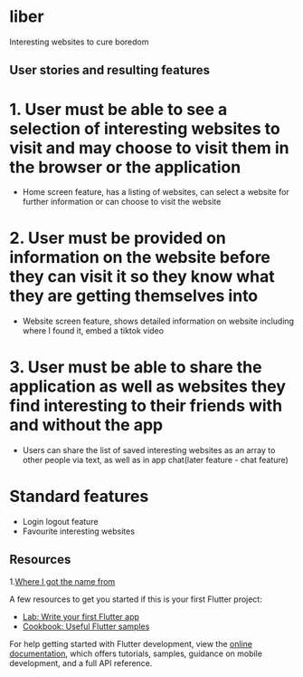 # liber

Interesting websites to cure boredom

## User stories and resulting features

# 1. User must be able to see a selection of interesting websites to visit and may choose to visit them in the browser or the application
- Home screen feature, has a listing of websites, can select a website for further information or can choose to visit the website
# 2. User must be provided on information on the website before they can visit it so they know what they are getting themselves into
- Website screen feature, shows detailed information on website including where I found it, embed a tiktok video
# 3. User must be able to share the application as well as websites they find interesting to their friends with and without the app
- Users can share the list of saved interesting websites as an array to other people via text, as well as in app chat(later feature - chat feature)

# Standard features
- Login logout feature
- Favourite interesting websites

## Resources
1.[Where I got the name from](https://www.google.com/search?q=freedom+from+boredom+in+latin&rlz=1C1RXQR_enCA1004CA1004&sxsrf=ALiCzsavhlpx81xt8w0YmZ8y3siI1OoNeQ%3A1659884266552&ei=6tLvYuWkIcyG0PEPiPGx8AQ&ved=0ahUKEwjlwc3g_rT5AhVMAzQIHYh4DE4Q4dUDCA4&uact=5&oq=freedom+from+boredom+in+latin&gs_lcp=Cgdnd3Mtd2l6EAM6BwgAEEcQsAM6EAguEMcBENEDENQCELADEEM6BwgAELADEEM6BggAEB4QBzoICAAQHhAIEAc6BQgAEIYDSgQIQRgASgQIRhgAUP05WL9OYJlTaAJwAXgAgAG3AYgBnAuSAQM3LjaYAQCgAQHIAQrAAQE&sclient=gws-wiz)


A few resources to get you started if this is your first Flutter project:

- [Lab: Write your first Flutter app](https://docs.flutter.dev/get-started/codelab)
- [Cookbook: Useful Flutter samples](https://docs.flutter.dev/cookbook)

For help getting started with Flutter development, view the
[online documentation](https://docs.flutter.dev/), which offers tutorials,
samples, guidance on mobile development, and a full API reference.
